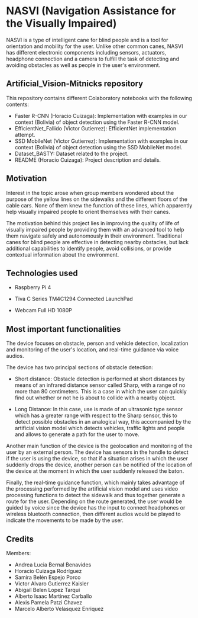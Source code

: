 # NASVI (Navigation Assistance for the Visually Impaired)
NASVI is a type of intelligent cane for blind people and is a tool for orientation and mobility for the user. Unlike other common canes, NASVI has different electronic components including sensors, actuators, headphone connection and a camera to fulfill the task of detecting and avoiding obstacles as well as people in the user's environment.

## Artificial_Vision-Mitnicks repository

This repository contains different Colaboratory notebooks with the following contents:

* Faster R-CNN (Horacio Cuizaga): Implementation with examples in our context (Bolivia) of object detection using the Faster R-CNN model.
* EfficientNet_Fallido (Victor Gutierrez): EfficientNet implementation attempt.
* SSD MobileNet (Victor Gutierrez): Implementation with examples in our context (Bolivia) of object detection using the SSD MobileNet model.
* Dataset_BASTY: Dataset related to the project.
* README (Horacio Cuizaga): Project description and details.

## Motivation

Interest in the topic arose when group members wondered about the purpose of the yellow lines on the sidewalks and the different floors of the cable cars. None of them knew the function of these lines, which apparently help visually impaired people to orient themselves with their canes.

The motivation behind this project lies in improving the quality of life of visually impaired people by providing them with an advanced tool to help them navigate safely and autonomously in their environment. Traditional canes for blind people are effective in detecting nearby obstacles, but lack additional capabilities to identify people, avoid collisions, or provide contextual information about the environment. 

## Technologies used

* Raspberry Pi 4

* Tiva C Series TM4C1294 Connected LaunchPad

* Webcam Full HD 1080P

## Most important functionalities

The device focuses on obstacle, person and vehicle detection, localization and monitoring of the user's location, and real-time guidance via voice audios.

The device has two principal sections of obstacle detection:
* Short distance: Obstacle detection is performed at short distances by means of an infrared distance sensor called Sharp, with a range of no more than 80 centimeters. This is a case in which the user can quickly find out whether or not he is about to collide with a nearby object.

* Long Distance: In this case, use is made of an ultrasonic type sensor which has a greater range with respect to the Sharp sensor, this to detect possible obstacles in an analogical way, this accompanied by the artificial vision model which detects vehicles, traffic lights and people and allows to generate a path for the user to move.

Another main function of the device is the geolocation and monitoring of the user by an external person. The device has sensors in the handle to detect if the user is using the device, so that if a situation arises in which the user suddenly drops the device, another person can be notified of the location of the device at the moment in which the user suddenly released the baton.

Finally, the real-time guidance function, which mainly takes advantage of the processing performed by the artificial vision model and uses video processing functions to detect the sidewalk and thus together generate a route for the user. Depending on the route generated, the user would be guided by voice since the device has the input to connect headphones or wireless bluetooth connection, then different audios would be played to indicate the movements to be made by the user.

## Credits

Members:
* Andrea Lucia Bernal Benavides
* Horacio Cuizaga Rodríguez
* Samira Belén Espejo Porco
* Victor Alvaro Gutierrez Kaisler
* Abigail Belen Lopez Tarqui
* Alberto Isaac Martinez Carballo
* Alexis Pamela Patzi Chavez
* Marcelo Alberto Velasquez Enriquez
